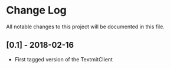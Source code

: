 Change Log
==========

All notable changes to this project will be documented in this file.

[0.1] - 2018-02-16
------------------

- First tagged version of the TextmitClient
